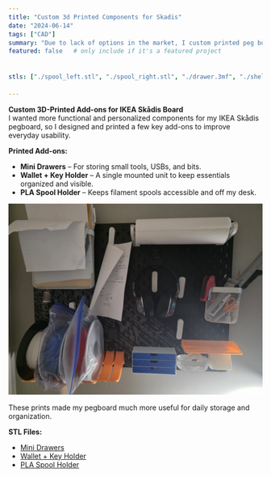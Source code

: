 ```yaml
---
title: "Custom 3d Printed Components for Skadis"
date: "2024-06-14"
tags: ["CAD"]
summary: "Due to lack of options in the market, I custom printed peg board items"
featured: false   # only include if it's a featured project


stls: ["./spool_left.stl", "./spool_right.stl", "./drawer.3mf", "./shelf.3mf"]

---
```


**Custom 3D-Printed Add-ons for IKEA Skådis Board**  
I wanted more functional and personalized components for my IKEA Skådis pegboard, so I designed and printed a few key add-ons to improve everyday usability.

**Printed Add-ons:**
- **Mini Drawers** – For storing small tools, USBs, and bits.
- **Wallet + Key Holder** – A single mounted unit to keep essentials organized and visible.
- **PLA Spool Holder** – Keeps filament spools accessible and off my desk.

![alt text](image_380303.jpg)

These prints made my pegboard much more useful for daily storage and organization.

**STL Files:**  
- [Mini Drawers](#)  
- [Wallet + Key Holder](#)  
- [PLA Spool Holder](#)

